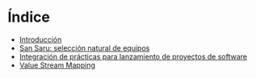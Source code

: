 # Índice

* [Introducción](00_introduccion.md)
* [San Saru: selección natural de equipos](01_san_saru.md)
* [Integración de prácticas para lanzamiento de proyectos de software](02_lanzamiento.md)
* [Value Stream Mapping](03_value_stream.md)